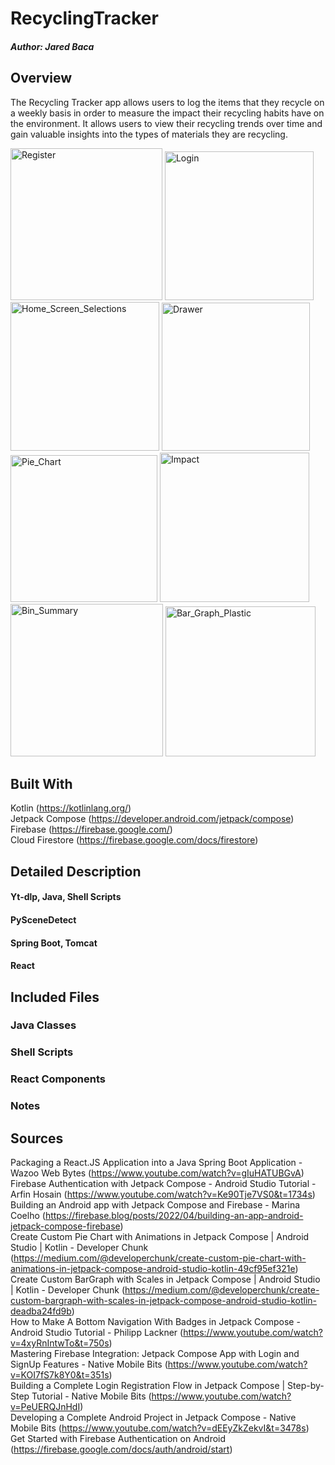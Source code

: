 # RecyclingTracker

##### Author: Jared Baca

## Overview
The Recycling Tracker app allows users to log the items that they recycle on a weekly basis in order to measure the impact their recycling habits have on the environment. It allows users to view their recycling trends over time and gain valuable insights into the types of materials they are recycling.

<img width="243" alt="Register" src="https://github.com/jaredbaca/RecyclingTracker/assets/110132943/77749b24-9199-4f75-a105-bd9e00f0813b">
<img width="238" alt="Login" src="https://github.com/jaredbaca/RecyclingTracker/assets/110132943/085b5e13-d2bf-4561-9258-11651be05366">
<img width="238" alt="Home_Screen_Selections" src="https://github.com/jaredbaca/RecyclingTracker/assets/110132943/bb9fbc96-3df1-477c-9eb0-23ea2ba222fc">
<img width="237" alt="Drawer" src="https://github.com/jaredbaca/RecyclingTracker/assets/110132943/15813488-7628-4e2b-a3c3-3e4eabffc413">
<img width="235" alt="Pie_Chart" src="https://github.com/jaredbaca/RecyclingTracker/assets/110132943/5075e99d-f7cd-433e-8e0c-62a0ce484fc0">
<img width="239" alt="Impact" src="https://github.com/jaredbaca/RecyclingTracker/assets/110132943/eeeff8a3-d456-40b8-baa3-9d8e440422da">
<img width="244" alt="Bin_Summary" src="https://github.com/jaredbaca/RecyclingTracker/assets/110132943/51d18016-c88b-446f-ac41-fc0ffbc783bf">
<img width="240" alt="Bar_Graph_Plastic" src="https://github.com/jaredbaca/RecyclingTracker/assets/110132943/50d354f1-bfed-41cf-a17e-316f0bef1996">

## Built With
Kotlin (https://kotlinlang.org/)
<br>Jetpack Compose (https://developer.android.com/jetpack/compose)
<br>Firebase (https://firebase.google.com/)
<br>Cloud Firestore (https://firebase.google.com/docs/firestore)

## Detailed Description
#### Yt-dlp, Java, Shell Scripts

#### PySceneDetect


#### Spring Boot, Tomcat


#### React


## Included Files
### Java Classes

### Shell Scripts

### React Components


### Notes


## Sources

Packaging a React.JS Application into a Java Spring Boot Application - Wazoo Web Bytes (https://www.youtube.com/watch?v=gIuHATUBGvA)
<br>Firebase Authentication with Jetpack Compose - Android Studio Tutorial - Arfin Hosain (https://www.youtube.com/watch?v=Ke90Tje7VS0&t=1734s)
<br>Building an Android app with Jetpack Compose and Firebase - Marina Coelho (https://firebase.blog/posts/2022/04/building-an-app-android-jetpack-compose-firebase)
<br>Create Custom Pie Chart with Animations in Jetpack Compose | Android Studio | Kotlin - Developer Chunk (https://medium.com/@developerchunk/create-custom-pie-chart-with-animations-in-jetpack-compose-android-studio-kotlin-49cf95ef321e)
<br>Create Custom BarGraph with Scales in Jetpack Compose | Android Studio | Kotlin - Developer Chunk (https://medium.com/@developerchunk/create-custom-bargraph-with-scales-in-jetpack-compose-android-studio-kotlin-deadba24fd9b)
<br>How to Make A Bottom Navigation With Badges in Jetpack Compose - Android Studio Tutorial - Philipp Lackner (https://www.youtube.com/watch?v=4xyRnIntwTo&t=750s)
<br>Mastering Firebase Integration: Jetpack Compose App with Login and SignUp Features - Native Mobile Bits (https://www.youtube.com/watch?v=KOI7fS7k8Y0&t=351s)
<br>Building a Complete Login Registration Flow in Jetpack Compose | Step-by-Step Tutorial - Native Mobile Bits (https://www.youtube.com/watch?v=PeUERQJnHdI)
<br>Developing a Complete Android Project in Jetpack Compose - Native Mobile Bits (https://www.youtube.com/watch?v=dEEyZkZekvI&t=3478s)
<br>Get Started with Firebase Authentication on Android (https://firebase.google.com/docs/auth/android/start)

